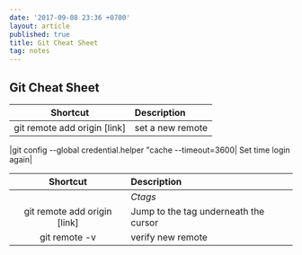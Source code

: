 ```yaml
---
date: '2017-09-08 23:36 +0700'
layout: article
published: true
title: Git Cheat Sheet
tag: notes
---
```

## Git Cheat Sheet
|Shortcut| Description           |
|:-------:|:---------------------|
|git remote add origin  [link]| set a new remote|

|git config --global credential.helper "cache --timeout=3600| Set time login again|

|Shortcut| Description           |
|:-------:|:---------------------|
|| *Ctags* |
|git remote add origin  [link]| Jump to the tag underneath the cursor|
|git remote -v | verify new remote|
